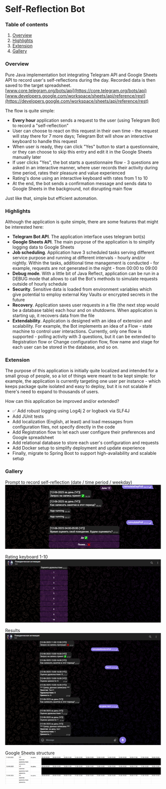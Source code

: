 # Self-Reflection Bot
### Table of contents
1. [Overview](#overview)
2. [Highlights](#highlights)
3. [Extension](#extension)
4. [Gallery](#gallery)

### Overview
Pure Java implementation bot integrating Telegram API and Google Sheets API to record user's self-reflections during the day. Recorded data is then saved to the target spreadsheet.  
[www.core.telegram.org/bots/api](https://core.telegram.org/bots/api)  
[www.developers.google.com/workspace/sheets/api/reference/rest](https://developers.google.com/workspace/sheets/api/reference/rest)  

The flow is quite simple:
- **Every hour** application sends a request to the user (using Telegram Bot) to record a "self-reflection"
- User can choose to react on this request in their own time - the request will stay there for 7 more days; Telegram Bot will show an interactive keyboard to handle this request
- When user is ready, they can click "Yes" button to start a questionnaire, or they can choose to skip this entry and edit it in the Google Sheets manually later
- If user clicks "Yes", the bot starts a questionnaire flow - 3 questions are asked in an interactive manner, where user records their activity during time period, rates their pleasure and value experienced
- Rating's done using an interactive keyboard with rates from 1 to 10
- At the end, the bot sends a confirmation message and sends data to Google Sheets in the background, not disrupting main flow

Just like that, simple but efficient automation.

### Highlights
Although the application is quite simple, there are some features that might be interested here:
- **Telegram Bot API**. The application interface uses telegram bot(s)
- **Google Sheets API**. The main purpose of the application is to simplify logging data to Google Sheets
- **Job scheduling**. Application have 3 scheduled tasks serving different service purpose and running at different intervals - hourly and/or nightly. Within the tasks, additional time management is conducted - for example, requests are  not generated in the night - from 00:00 to 09:00
- **Debug mode**. With a little bit of Java Reflect, application can be run in a DEBUG mode that allows to call the Bot's methods to simulate requests outside of hourly schedule
- **Security**. Sensitive data is loaded from environment variables which give potential to employ external Key Vaults or encrypted secrets in the future
- **Recovery**. Application saves user requests in a file (the next stop would be a database table) each hour and on shutdowns. When application is starting up, it recovers data from the file 
- **Extendability**. Application is designed with an idea of extension and scalability. For example, the Bot implements an idea of a Flow - state machine to control user interactions. Currently, only one flow is supported - polling activity with 3 questions, but it can be extended to Registration flow or Change configuration flow, flow name and stage for each user can be stored in the database, and so on.

### Extension
The purpose of this application is initially quite localized and intended for a small group of people, so a lot of things were meant to be kept simple: for example, the application is currently targeting one user per instance - which keeps package quite isolated and easy to deploy, but it is not scalable if there's need to expand to thousands of users. 
  
How can this application be improved and/or extended?
* ✅ Add robust logging using Log4j 2 or logback via SLF4J
* Add JUnit tests
* Add localization (English, at least) and load messages from configuration files, not specify directly in the code
* Add Registration flow to let each user configure their preferences and Google spreadsheet
* Add relational database to store each user's configuration and requests
* Add Docker setup to simplify deployment and update experience
* Finally, migrate to Spring Boot to support high-availability and scalable setup

### Gallery
Prompt to record self-reflection (date / time period / weekday)
![telegram bot record prompt](screenshots/tbot_prompt.png)

Rating keyboard 1-10
![1-10 rating keyboard](screenshots/tbot_ratekb.png)

Results
![1-10 results keyboard](screenshots/tbot_questionnaire.png)

Google Sheets structure
![google sheets structure](screenshots/tbot_sheetsview.png)
